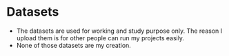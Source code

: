# Datasets
- The datasets are used for working and study purpose only. The reason I upload them is for other people can run my projects easily.
- None of those datasets are my creation.
